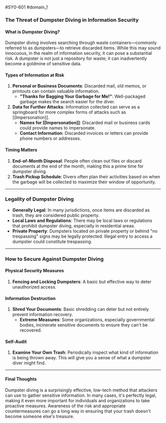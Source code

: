 #SY0-601 #domain_1 
### The Threat of Dumpster Diving in Information Security

#### What is Dumpster Diving?

Dumpster diving involves searching through waste containers—commonly referred to as dumpsters—to retrieve discarded items. While this may sound innocuous, in the realm of information security, it can pose a substantial risk. A dumpster is not just a repository for waste; it can inadvertently become a goldmine of sensitive data.

#### Types of Information at Risk

1. **Personal or Business Documents**: Discarded mail, old memos, or printouts can contain valuable information.
    - **"Thanks for Bagging Your Garbage for Me!"**: Well-packaged garbage makes the search easier for the diver.
2. **Data for Further Attacks**: Information collected can serve as a springboard for more complex forms of attacks such as [[Impersonation]].
    - **Names for [[Impersonation]]**: Discarded mail or business cards could provide names to impersonate.
    - **Contact Information**: Discarded invoices or letters can provide phone numbers or addresses.

#### Timing Matters

1. **End-of-Month Disposal**: People often clean out files or discard documents at the end of the month, making this a prime time for dumpster diving.
2. **Trash Pickup Schedule**: Divers often plan their activities based on when the garbage will be collected to maximize their window of opportunity.

---

### Legality of Dumpster Diving

- **Generally Legal**: In many jurisdictions, once items are discarded as trash, they are considered public property.
- **Local Laws and Regulations**: There may be local laws or regulations that prohibit dumpster diving, especially in residential areas.
- **Private Property**: Dumpsters located on private property or behind "no trespassing" signs may be legally protected. Illegal entry to access a dumpster could constitute trespassing.

---

### How to Secure Against Dumpster Diving

#### Physical Security Measures

1. **Fencing and Locking Dumpsters**: A basic but effective way to deter unauthorized access.

#### Information Destruction

1. **Shred Your Documents**: Basic shredding can deter but not entirely prevent information recovery.
    - **Extreme Measures**: Some organizations, especially governmental bodies, incinerate sensitive documents to ensure they can't be recovered.

#### Self-Audit

1. **Examine Your Own Trash**: Periodically inspect what kind of information is being thrown away. This will give you a sense of what a dumpster diver might find.

---

#### Final Thoughts

Dumpster diving is a surprisingly effective, low-tech method that attackers can use to gather sensitive information. In many cases, it's perfectly legal, making it even more important for individuals and organizations to take proactive measures. Awareness of the risk and appropriate countermeasures can go a long way in ensuring that your trash doesn't become someone else's treasure.